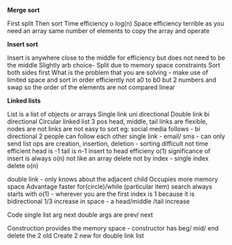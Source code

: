 __Merge sort__

First split
Then sort
Time efficiency o log(n)
Space efficiency terrible as you need an array same number of elements to copy the array and operate

__Insert sort__

Insert is anywhere close to the middle for efficiency but does not need to be the middle
Slightly arb choice- Split due to memory space constraints
Sort both sides first
What is the problem that you are solving - make use of limited space and sort in order efficiently
not a0 to b0 but 2 numbers and swap so the order of the elements are not compared linear 

__Linked lists__

List is a list of objects  or arrays
Single link uni directional
Double link bi directional
Circular linked list
3 pos head, middle, tail
links are flexible, nodes are not
links are not easy to sort
eg: social media follows - bi directional 2 people can follow each other
single link - email/ sms - can only send
list ops are creation, insertion, deletion - sorting difficult not time efficient
head is -1
tail is n-1
insert to head efficieny o(1)
significance of insert is always o(n)
not like an array delete not by index - single index delete o(n)

double link - only knows about the adjacent child
Occupies more memory space
Advantage faster
for(circle)/while (particular item)
search always starts with o(1) - wherever you are the first index is 1 because it is bidirectional
1/3 increase in space - a head/middle /tail increase

Code single list arg next
double args are prev/ next

Construction provides the memory space - constructor has beg/ mid/ end
delete the 2 old
Create 2 new for double link list

